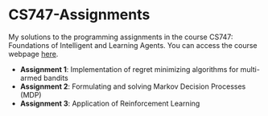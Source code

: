 # CS747-Assignments

My solutions to the programming assignments in the course CS747: Foundations of Intelligent and Learning Agents. You can access the course webpage [here](https://www.cse.iitb.ac.in/~shivaram/teaching/cs747-a2022/index.html).  

* **Assignment 1**: Implementation of regret minimizing algorithms for multi-armed bandits
* **Assignment 2**: Formulating and solving Markov Decision Processes (MDP)
* **Assignment 3**: Application of Reinforcement Learning
